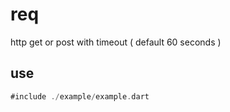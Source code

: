 # req

http get or post with timeout ( default 60 seconds )

## use

```dart
#include ./example/example.dart
```
